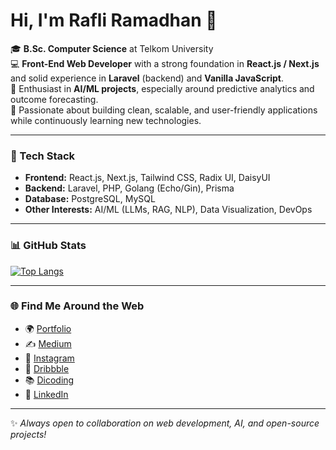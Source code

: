 <!-- Optional Banner -->
<!-- ![](https://raw.githubusercontent.com/raflidev/raflidev/master/image/github-profile.jpg) -->

# Hi, I'm Rafli Ramadhan 👋

🎓 **B.Sc. Computer Science** at Telkom University  
💻 **Front-End Web Developer** with a strong foundation in **React.js / Next.js** and solid experience in **Laravel** (backend) and **Vanilla JavaScript**.  
🤖 Enthusiast in **AI/ML projects**, especially around predictive analytics and outcome forecasting.  
🚀 Passionate about building clean, scalable, and user-friendly applications while continuously learning new technologies.  

---

### 🔧 Tech Stack
- **Frontend:** React.js, Next.js, Tailwind CSS, Radix UI, DaisyUI  
- **Backend:** Laravel, PHP, Golang (Echo/Gin), Prisma  
- **Database:** PostgreSQL, MySQL  
- **Other Interests:** AI/ML (LLMs, RAG, NLP), Data Visualization, DevOps  

---

### 📊 GitHub Stats
[![Top Langs](https://github-readme-stats.vercel.app/api/top-langs/?username=raflidev&hide_progress=true)](https://github.com/raflidev)

---

### 🌐 Find Me Around the Web
- 🌍 [Portfolio](https://raflidev.my.id)  
- ✍️ [Medium](https://medium.com/kotak-it)  
- 📸 [Instagram](https://www.instagram.com/raflidev/)  
- 🎨 [Dribbble](https://dribbble.com/raflidev)  
- 📚 [Dicoding](https://www.dicoding.com/users/raflidev)  
- 💼 [LinkedIn](https://www.linkedin.com/in/raflidev/)  

---
✨ *Always open to collaboration on web development, AI, and open-source projects!*  
